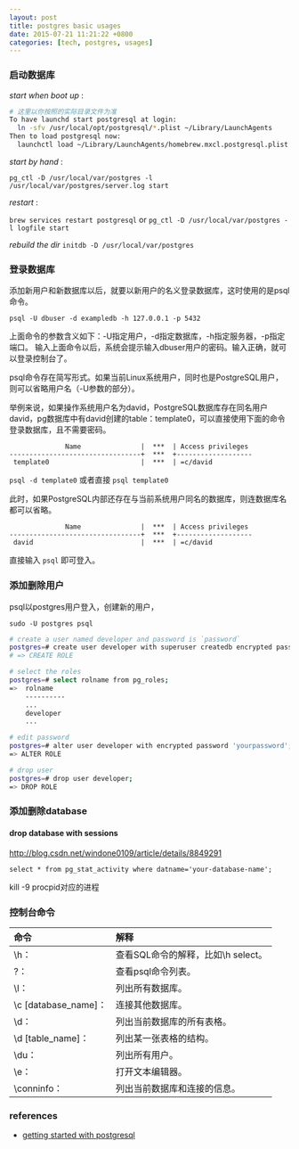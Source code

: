```yaml
---
layout: post
title: postgres basic usages
date: 2015-07-21 11:21:22 +0800
categories: [tech, postgres, usages]
---
```


### 启动数据库

*start when boot up* :

```sh
# 这里以你按照的实际目录文件为准
To have launchd start postgresql at login:
  ln -sfv /usr/local/opt/postgresql/*.plist ~/Library/LaunchAgents
Then to load postgresql now:
  launchctl load ~/Library/LaunchAgents/homebrew.mxcl.postgresql.plist
```

*start by hand* :

`pg_ctl -D /usr/local/var/postgres -l /usr/local/var/postgres/server.log start`

*restart* :

`brew services restart postgresql` or `pg_ctl -D /usr/local/var/postgres -l logfile start`

*rebuild the dir*
 `initdb -D /usr/local/var/postgres`

### 登录数据库

添加新用户和新数据库以后，就要以新用户的名义登录数据库，这时使用的是psql命令。

`psql -U dbuser -d exampledb -h 127.0.0.1 -p 5432`

上面命令的参数含义如下：-U指定用户，-d指定数据库，-h指定服务器，-p指定端口。
输入上面命令以后，系统会提示输入dbuser用户的密码。输入正确，就可以登录控制台了。

psql命令存在简写形式。如果当前Linux系统用户，同时也是PostgreSQL用户，则可以省略用户名（-U参数的部分）。

举例来说，如果操作系统用户名为david，PostgreSQL数据库存在同名用户david，pg数据库中有david创建的table：template0，可以直接使用下面的命令登录数据库，且不需要密码。

```
              Name               |  ***  | Access privileges
---------------------------------+  ***  +-------------------
 template0                       |  ***  | =c/david
```

`psql -d template0` 或者直接 `psql template0`

此时，如果PostgreSQL内部还存在与当前系统用户同名的数据库，则连数据库名都可以省略。

```
              Name               |  ***  | Access privileges
---------------------------------+  ***  +-------------------
 david                           |  ***  | =c/david

```

直接输入 `psql` 即可登入。

### 添加删除用户

psql以postgres用户登入，创建新的用户，

```
sudo -U postgres psql
```

```sh
# create a user named developer and password is `password`
postgres=# create user developer with superuser createdb encrypted password 'password';
# => CREATE ROLE

# select the roles
postgres=# select rolname from pg_roles;
=>  rolname
    ----------
    ...
    developer
    ...

# edit password
postgres=# alter user developer with encrypted password 'yourpassword';
=> ALTER ROLE

# drop user
postgres=# drop user developer;
=> DROP ROLE
```

### 添加删除database

#### drop database with sessions

http://blog.csdn.net/windone0109/article/details/8849291

`select * from pg_stat_activity where datname='your-database-name';`

kill -9 procpid对应的进程

### 控制台命令

| 命令  | 解释 |
| :------------- | :------------- |
|\h：| 查看SQL命令的解释，比如\h select。|
|\?：| 查看psql命令列表。|
|\l：| 列出所有数据库。|
|\c [database_name]：| 连接其他数据库。|
|\d：|列出当前数据库的所有表格。|
|\d [table_name]：| 列出某一张表格的结构。|
|\du：| 列出所有用户。|
|\e：| 打开文本编辑器。|
|\conninfo：|列出当前数据库和连接的信息。|


### references

- [getting started with postgresql](http://www.ruanyifeng.com/blog/2013/12/getting_started_with_postgresql.html)
